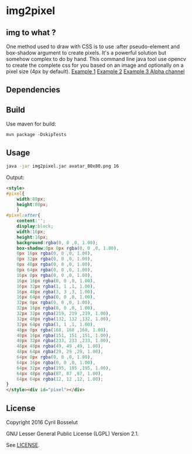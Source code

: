 # img2pixel
## img to what ?
One method used to draw with CSS is to use :after pseudo-element and box-shadow argument to create pixels. It's a powerful solution but somehow complex to do by hand. This command line java tool use opencv to create the complete css for you based on an image and optionally on a pixel size (4px by default).
 [Example 1](https://www.b1project.com/avatar_pixel.html) [Example 2](https://www.b1project.com/landscape_pixel.html) [Example 3 Alpha channel](https://www.b1project.com/ratman_pixel.html)
 
## Dependencies

## Build
Use maven for build:

    mvn package -DskipTests

## Usage
```bash
java -jar img2pixel.jar avatar_80x80.png 16
```
Output:
```html
<style>
#pixel{
	width:80px;
	height:80px;
	}
#pixel:after{
	content:'';
	display:block;
	width:16px;
	height:16px;
	background:rgba(0, 0 ,0, 1.00);
	box-shadow:0px 0px rgba(0, 0 ,0, 1.00),
	0px 16px rgba(0, 0 ,0, 1.00),
	0px 32px rgba(0, 0 ,0, 1.00),
	0px 48px rgba(0, 0 ,0, 1.00),
	0px 64px rgba(0, 0 ,0, 1.00),
	16px 0px rgba(0, 0 ,0, 1.00),
	16px 16px rgba(0, 0 ,0, 1.00),
	16px 32px rgba(1, 1 ,1, 1.00),
	16px 48px rgba(3, 3 ,3, 1.00),
	16px 64px rgba(0, 0 ,0, 1.00),
	32px 0px rgba(0, 0 ,0, 1.00),
	32px 16px rgba(0, 0 ,0, 1.00),
	32px 32px rgba(219, 219 ,219, 1.00),
	32px 48px rgba(132, 132 ,132, 1.00),
	32px 64px rgba(1, 1 ,1, 1.00),
	48px 0px rgba(168, 168 ,168, 1.00),
	48px 16px rgba(151, 151 ,151, 1.00),
	48px 32px rgba(233, 233 ,233, 1.00),
	48px 48px rgba(49, 49 ,49, 1.00),
	48px 64px rgba(29, 29 ,29, 1.00),
	64px 0px rgba(0, 0 ,0, 1.00),
	64px 16px rgba(0, 0 ,0, 1.00),
	64px 32px rgba(195, 195 ,195, 1.00),
	64px 48px rgba(87, 87 ,87, 1.00),
	64px 64px rgba(12, 12 ,12, 1.00);
}
</style><div id="pixel"></div>
```

## License


Copyright 2016 Cyril Bosselut

GNU Lesser General Public License (LGPL) Version 2.1.

See [LICENSE](LICENSE).

